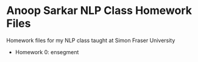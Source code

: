 # Anoop Sarkar NLP Class Homework Files

Homework files for my NLP class taught at Simon Fraser University

* Homework 0: ensegment


